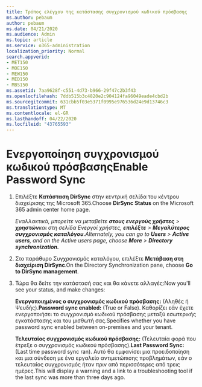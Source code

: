 ```yaml
---
title: Τρόπος ελέγχου της κατάστασης συγχρονισμού κωδικού πρόσβασης
ms.author: pebaum
author: pebaum
ms.date: 04/21/2020
ms.audience: Admin
ms.topic: article
ms.service: o365-administration
localization_priority: Normal
search.appverid:
- MET150
- MOE150
- MEW150
- MED150
- MBS150
ms.assetid: 7aa9628f-c551-4d73-b966-29f47c2b3f43
ms.openlocfilehash: 7ddb515b3c4820e2c904124fa96049eade4cbd2b
ms.sourcegitcommit: 631cbb5f03e5371f0995e976536d24e9d13746c3
ms.translationtype: MT
ms.contentlocale: el-GR
ms.lasthandoff: 04/22/2020
ms.locfileid: "43765593"
---
```

# <a name="enable-password-sync"></a><span data-ttu-id="822da-102">Ενεργοποίηση συγχρονισμού κωδικού πρόσβασης</span><span class="sxs-lookup"><span data-stu-id="822da-102">Enable Password Sync</span></span>

1.  <span data-ttu-id="822da-103">Επιλέξτε **Κατάσταση DirSync** στην κεντρική σελίδα του κέντρου διαχείρισης της Microsoft 365.</span><span class="sxs-lookup"><span data-stu-id="822da-103">Choose **DirSync Status** on the Microsoft 365 admin center home page.</span></span> 
    
     <span data-ttu-id="822da-104">*Εναλλακτικά, μπορείτε να μεταβείτε **στους ενεργούς χρήστες** \> **χρηστών**και στη σελίδα Ενεργοί χρήστες, **επιλέξτε** \> **Μεγαλύτερος συγχρονισμός καταλόγου.***</span><span class="sxs-lookup"><span data-stu-id="822da-104">*Alternately, you can go to **Users** \> **Active users**, and on the Active users page, choose **More** \> **Directory synchronization.***</span></span> 
    
2. <span data-ttu-id="822da-105">Στο παράθυρο Συγχρονισμός καταλόγου, επιλέξτε **Μετάβαση στη διαχείριση DirSync**.</span><span class="sxs-lookup"><span data-stu-id="822da-105">On the Directory Synchronization pane, choose **Go to DirSync management**.</span></span> 
    
3. <span data-ttu-id="822da-106">Τώρα θα δείτε την κατάστασή σας και θα κάνετε αλλαγές:</span><span class="sxs-lookup"><span data-stu-id="822da-106">Now you'll see your status, and make changes:</span></span>
    
    <span data-ttu-id="822da-107">**Ενεργοποιημένος ο συγχρονισμός κωδικού πρόσβασης:** (Αληθές ή Ψευδής).</span><span class="sxs-lookup"><span data-stu-id="822da-107">**Password sync enabled:** (True or False).</span></span> <span data-ttu-id="822da-108">Καθορίζει εάν έχετε ενεργοποιήσει το συγχρονισμό κωδικού πρόσβασης μεταξύ εσωτερικής εγκατάστασης και του μισθωτή σας.</span><span class="sxs-lookup"><span data-stu-id="822da-108">Specifies whether you have password sync enabled between on-premises and your tenant.</span></span> 
    
    <span data-ttu-id="822da-109">**Τελευταίος συγχρονισμός κωδικού πρόσβασης:** (Τελευταία φορά που έτρεξε ο συγχρονισμός κωδικού πρόσβασης).</span><span class="sxs-lookup"><span data-stu-id="822da-109">**Last Password Sync:** (Last time password sync ran).</span></span> <span data-ttu-id="822da-110">Αυτό θα εμφανίσει μια προειδοποίηση και μια σύνδεση με ένα εργαλείο αντιμετώπισης προβλημάτων, εάν ο τελευταίος συγχρονισμός ήταν πριν από περισσότερες από τρεις ημέρες.</span><span class="sxs-lookup"><span data-stu-id="822da-110">This will display a warning and a link to a troubleshooting tool if the last sync was more than three days ago.</span></span> 
    

